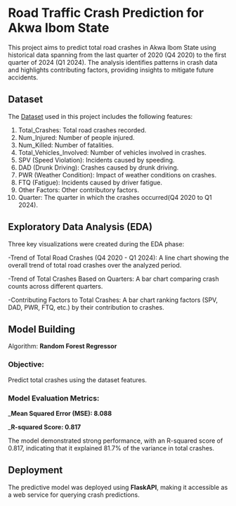 # Road Traffic Crash Prediction for Akwa Ibom State

This project aims to predict total road crashes in Akwa Ibom State using historical data spanning from the last quarter of 2020 (Q4 2020) to the first quarter of 2024 (Q1 2024). The analysis identifies patterns in crash data and highlights contributing factors, providing insights to mitigate future accidents.

## Dataset

The <a href = "https://github.com/Etini2000/Akwa_Ibom_road_crashes_project/blob/main/Nigerian_Road_Traffic_Crashes_2020_2024.csv">Dataset</a> used in this project includes the following features:
1. Total_Crashes: Total road crashes recorded.
2. Num_Injured: Number of people injured.
3. Num_Killed: Number of fatalities.
4. Total_Vehicles_Involved: Number of vehicles involved in crashes.
5. SPV (Speed Violation): Incidents caused by speeding.
6. DAD (Drunk Driving): Crashes caused by drunk driving.
7. PWR (Weather Condition): Impact of weather conditions on crashes.
8. FTQ (Fatigue): Incidents caused by driver fatigue.
9. Other Factors: Other contributory factors.
10. Quarter: The quarter in which the crashes occurred(Q4 2020 to Q1 2024).

## Exploratory Data Analysis (EDA)

Three key visualizations were created during the EDA phase:

-Trend of Total Road Crashes (Q4 2020 - Q1 2024): A line chart showing the overall trend of total road crashes over the analyzed period.

-Trend of Total Crashes Based on Quarters: A bar chart comparing crash counts across different quarters.

-Contributing Factors to Total Crashes: A bar chart ranking factors (SPV, DAD, PWR, FTQ, etc.) by their contribution to crashes.

## Model Building
Algorithm: 
**Random Forest Regressor**

### Objective: 
Predict total crashes using the dataset features.

### Model Evaluation Metrics:
_**Mean Squared Error (MSE): 8.088**

_**R-squared Score: 0.817**

The model demonstrated strong performance, with an R-squared score of 0.817, indicating that it explained 81.7% of the variance in total crashes.

## Deployment

The predictive model was deployed using **FlaskAPI**, making it accessible as a web service for querying crash predictions.

